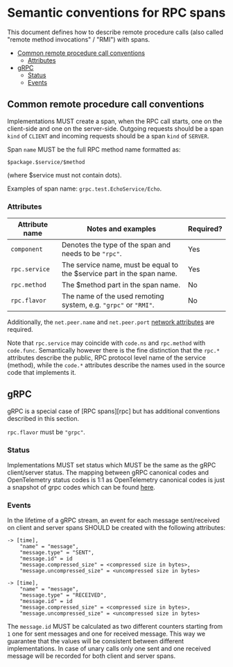# Semantic conventions for RPC spans

This document defines how to describe remote procedure calls
(also called "remote method invocations" / "RMI") with spans.

<!-- Re-generate TOC with `markdown-toc --no-first-h1 -i` -->

<!-- toc -->

- [Common remote procedure call conventions](#common-remote-procedure-call-conventions)
  * [Attributes](#attributes)
- [gRPC](#grpc)
  * [Status](#status)
  * [Events](#events)

<!-- tocstop -->

## Common remote procedure call conventions

Implementations MUST create a span, when the RPC call starts, one on the
client-side and one on the server-side. Outgoing requests should be a span `kind`
of `CLIENT` and incoming requests should be a span `kind` of `SERVER`.

Span `name` MUST be the full RPC method name formatted as:

```
$package.$service/$method
```

(where $service must not contain dots).

Examples of span name: `grpc.test.EchoService/Echo`.

### Attributes

| Attribute name |                          Notes and examples                            | Required? |
| -------------- | ---------------------------------------------------------------------- | --------- |
| `component`    | Denotes the type of the span and needs to be `"rpc"`.                  | Yes       |
| `rpc.service`  | The service name, must be equal to the $service part in the span name. | Yes       |
| `rpc.method`   | The $method part in the span name.                                     | No        |
| `rpc.flavor`   | The name of the used remoting system, e.g. `"grpc"` or `"RMI"`.        | No        |

Additionally, the `net.peer.name` and `net.peer.port` [network attributes][] are required.

[network attributes]: data-span-general.md#general-network-attributes

Note that `rpc.service` may coincide with `code.ns` and `rpc.method` with `code.func`.
Semantically however there is the fine distinction that the `rpc.*` attributes describe the public,
RPC protocol level name of the service (method),
while the `code.*` attributes describe the names used in the source code that implements it.

## gRPC

gRPC is a special case of [RPC spans][rpc] but has additional conventions described in this section.

`rpc.flavor` must be `"grpc"`.

### Status

Implementations MUST set status which MUST be the same as the gRPC client/server
status. The mapping between gRPC canonical codes and OpenTelemetry status codes
is 1:1 as OpenTelemetry canonical codes is just a snapshot of grpc codes which
can be found [here](https://github.com/grpc/grpc-go/blob/master/codes/codes.go).

### Events

In the lifetime of a gRPC stream, an event for each message sent/received on
client and server spans SHOULD be created with the following attributes:

```
-> [time],
    "name" = "message",
    "message.type" = "SENT",
    "message.id" = id
    "message.compressed_size" = <compressed size in bytes>,
    "message.uncompressed_size" = <uncompressed size in bytes>
```

```
-> [time],
    "name" = "message",
    "message.type" = "RECEIVED",
    "message.id" = id
    "message.compressed_size" = <compressed size in bytes>,
    "message.uncompressed_size" = <uncompressed size in bytes>
```

The `message.id` MUST be calculated as two different counters starting from `1`
one for sent messages and one for received message. This way we guarantee that
the values will be consistent between different implementations. In case of
unary calls only one sent and one received message will be recorded for both
client and server spans.